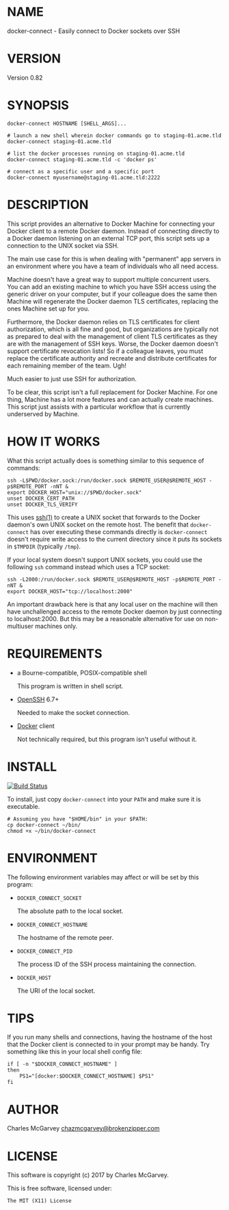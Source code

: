# NAME

docker-connect - Easily connect to Docker sockets over SSH

# VERSION

Version 0.82

# SYNOPSIS

    docker-connect HOSTNAME [SHELL_ARGS]...

    # launch a new shell wherein docker commands go to staging-01.acme.tld
    docker-connect staging-01.acme.tld

    # list the docker processes running on staging-01.acme.tld
    docker-connect staging-01.acme.tld -c 'docker ps'

    # connect as a specific user and a specific port
    docker-connect myusername@staging-01.acme.tld:2222

# DESCRIPTION

This script provides an alternative to Docker Machine for connecting your Docker client to a remote
Docker daemon. Instead of connecting directly to a Docker daemon listening on an external TCP port,
this script sets up a connection to the UNIX socket via SSH.

The main use case for this is when dealing with "permanent" app servers in an environment where you
have a team of individuals who all need access.

Machine doesn't have a great way to support multiple concurrent users. You can add an existing
machine to which you have SSH access using the generic driver on your computer, but if your
colleague does the same then Machine will regenerate the Docker daemon TLS certificates, replacing
the ones Machine set up for you.

Furthermore, the Docker daemon relies on TLS certificates for client authorization, which is all
fine and good, but organizations are typically not as prepared to deal with the management of client
TLS certificates as they are with the management of SSH keys. Worse, the Docker daemon doesn't
support certificate revocation lists! So if a colleague leaves, you must replace the certificate
authority and recreate and distribute certificates for each remaining member of the team. Ugh!

Much easier to just use SSH for authorization.

To be clear, this script isn't a full replacement for Docker Machine. For one thing, Machine has
a lot more features and can actually create machines. This script just assists with a particular
workflow that is currently underserved by Machine.

# HOW IT WORKS

What this script actually does is something similar to this sequence of commands:

    ssh -L$PWD/docker.sock:/run/docker.sock $REMOTE_USER@$REMOTE_HOST -p$REMOTE_PORT -nNT &
    export DOCKER_HOST="unix://$PWD/docker.sock"
    unset DOCKER_CERT_PATH
    unset DOCKER_TLS_VERIFY

This uses [ssh(1)](http://man.he.net/man1/ssh) to create a UNIX socket that forwards to the Docker daemon's own UNIX socket on
the remote host. The benefit that `docker-connect` has over executing these commands directly is
`docker-connect` doesn't require write access to the current directory since it puts its sockets in
`$TMPDIR` (typically `/tmp`).

If your local system doesn't support UNIX sockets, you could use the following `ssh` command
instead which uses a TCP socket:

    ssh -L2000:/run/docker.sock $REMOTE_USER@$REMOTE_HOST -p$REMOTE_PORT -nNT &
    export DOCKER_HOST="tcp://localhost:2000"

An important drawback here is that any local user on the machine will then have unchallenged access
to the remote Docker daemon by just connecting to localhost:2000. But this may be a reasonable
alternative for use on non-multiuser machines only.

# REQUIREMENTS

- a Bourne-compatible, POSIX-compatible shell

    This program is written in shell script.

- [OpenSSH](https://www.openssh.com) 6.7+

    Needed to make the socket connection.

- [Docker](https://www.docker.com) client

    Not technically required, but this program isn't useful without it.

# INSTALL

[![Build Status](https://travis-ci.org/chazmcgarvey/docker-connect.svg?branch=master)](https://travis-ci.org/chazmcgarvey/docker-connect)

To install, just copy `docker-connect` into your `PATH` and make sure it is executable.

    # Assuming you have "$HOME/bin" in your $PATH:
    cp docker-connect ~/bin/
    chmod +x ~/bin/docker-connect

# ENVIRONMENT

The following environment variables may affect or will be set by this program:

- `DOCKER_CONNECT_SOCKET`

    The absolute path to the local socket.

- `DOCKER_CONNECT_HOSTNAME`

    The hostname of the remote peer.

- `DOCKER_CONNECT_PID`

    The process ID of the SSH process maintaining the connection.

- `DOCKER_HOST`

    The URI of the local socket.

# TIPS

If you run many shells and connections, having the hostname of the host that the Docker client is
connected to in your prompt may be handy. Try something like this in your local shell config file:

    if [ -n "$DOCKER_CONNECT_HOSTNAME" ]
    then
        PS1="[docker:$DOCKER_CONNECT_HOSTNAME] $PS1"
    fi

# AUTHOR

Charles McGarvey <chazmcgarvey@brokenzipper.com>

# LICENSE

This software is copyright (c) 2017 by Charles McGarvey.

This is free software, licensed under:

    The MIT (X11) License
